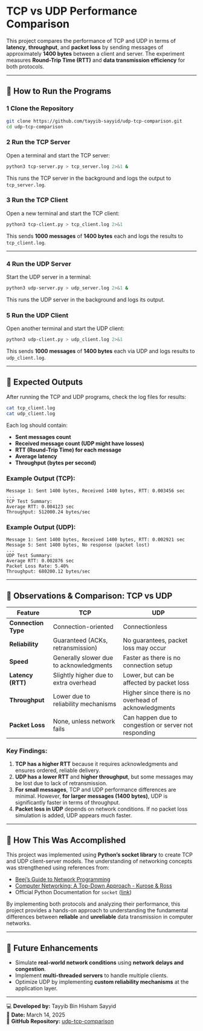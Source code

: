 # TCP vs UDP Performance Comparison

This project compares the performance of TCP and UDP in terms of **latency**, **throughput**, and **packet loss** by sending messages of approximately **1400 bytes** between a client and server. The experiment measures **Round-Trip Time (RTT)** and **data transmission efficiency** for both protocols.

---

## 📌 How to Run the Programs

### 1 **Clone the Repository**
```bash
git clone https://github.com/tayyib-sayyid/udp-tcp-comparison.git
cd udp-tcp-comparison
```

### 2️ **Run the TCP Server**
Open a terminal and start the TCP server:
```bash
python3 tcp-server.py > tcp_server.log 2>&1 &
```
This runs the TCP server in the background and logs the output to `tcp_server.log`.

### 3️ **Run the TCP Client**
Open a new terminal and start the TCP client:
```bash
python3 tcp-client.py > tcp_client.log 2>&1
```
This sends **1000 messages** of **1400 bytes** each and logs the results to `tcp_client.log`.

---

### 4️ **Run the UDP Server**
Start the UDP server in a terminal:
```bash
python3 udp-server.py > udp_server.log 2>&1 &
```
This runs the UDP server in the background and logs its output.

### 5️ **Run the UDP Client**
Open another terminal and start the UDP client:
```bash
python3 udp-client.py > udp_client.log 2>&1
```
This sends **1000 messages** of **1400 bytes** each via UDP and logs results to `udp_client.log`.

---

## 📌 Expected Outputs

After running the TCP and UDP programs, check the log files for results:
```bash
cat tcp_client.log
cat udp_client.log
```

Each log should contain:
- **Sent messages count**  
- **Received message count (UDP might have losses)**  
- **RTT (Round-Trip Time) for each message**  
- **Average latency**  
- **Throughput (bytes per second)**  

### Example Output (TCP):
```
Message 1: Sent 1400 bytes, Received 1400 bytes, RTT: 0.003456 sec
...
TCP Test Summary:
Average RTT: 0.004123 sec
Throughput: 512000.24 bytes/sec
```

### Example Output (UDP):
```
Message 1: Sent 1400 bytes, Received 1400 bytes, RTT: 0.002921 sec
Message 5: Sent 1400 bytes, No response (packet lost)
...
UDP Test Summary:
Average RTT: 0.002876 sec
Packet Loss Rate: 5.40%
Throughput: 680200.12 bytes/sec
```

---

## 📌 Observations & Comparison: TCP vs UDP

| Feature         | TCP | UDP |
|----------------|-----|-----|
| **Connection Type** | Connection-oriented | Connectionless |
| **Reliability** | Guaranteed (ACKs, retransmission) | No guarantees, packet loss may occur |
| **Speed** | Generally slower due to acknowledgments | Faster as there is no connection setup |
| **Latency (RTT)** | Slightly higher due to extra overhead | Lower, but can be affected by packet loss |
| **Throughput** | Lower due to reliability mechanisms | Higher since there is no overhead of acknowledgments |
| **Packet Loss** | None, unless network fails | Can happen due to congestion or server not responding |

### Key Findings:
1. **TCP has a higher RTT** because it requires acknowledgments and ensures ordered, reliable delivery.
2. **UDP has a lower RTT** and **higher throughput**, but some messages may be lost due to lack of retransmission.
3. **For small messages**, TCP and UDP performance differences are minimal. However, **for larger messages (1400 bytes)**, UDP is significantly faster in terms of throughput.
4. **Packet loss in UDP** depends on network conditions. If no packet loss simulation is added, UDP appears much faster.

---

## 📌 How This Was Accomplished

This project was implemented using **Python’s socket library** to create TCP and UDP client-server models. The understanding of networking concepts was strengthened using references from:

- [Beej’s Guide to Network Programming](https://beej.us/guide/bgnet/)  
- [Computer Networking: A Top-Down Approach - Kurose & Ross](https://www.pearson.com/en-us/subject-catalog/p/computer-networking-a-top-down-approach/P200000003043/9780136681557)  
- Official Python Documentation for `socket` ([link](https://docs.python.org/3/library/socket.html))  

By implementing both protocols and analyzing their performance, this project provides a hands-on approach to understanding the fundamental differences between **reliable** and **unreliable** data transmission in computer networks.

---

## 📌 Future Enhancements

- Simulate **real-world network conditions** using **network delays and congestion**.
- Implement **multi-threaded servers** to handle multiple clients.
- Optimize UDP by implementing **custom reliability mechanisms** at the application layer.

---

💻 **Developed by:** Tayyib Bin Hisham Sayyid  
📅 **Date:** March 14, 2025  
🔗 **GitHub Repository:** [udp-tcp-comparison](https://github.com/tayyib-sayyid/udp-tcp-comparison)
```
